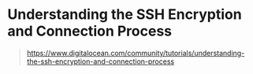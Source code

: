# Understanding the SSH Encryption and Connection Process
> https://www.digitalocean.com/community/tutorials/understanding-the-ssh-encryption-and-connection-process
